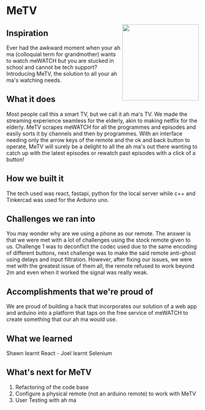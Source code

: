 # MeTV
<img align="right" width="200" src="https://66.media.tumblr.com/debbab62c677fb25c174230b78556afa/tumblr_mjaufwsS5T1rfjowdo1_500.gif">

## Inspiration
Ever had the awkward moment when your ah ma (colloquial term for grandmother) wants to watch meWATCH but you are stucked in school and cannot be tech support? Introducing MeTV, the solution to all your ah ma's watching needs.

## What it does
Most people call this a smart TV, but we call it ah ma's TV. We made the streaming experience seamless for the elderly, akin to making netflix for the elderly. MeTV scrapes meWATCH for all the programmes and episodes and easily sorts it by channels and then by programmes. With an interface needing only the arrow keys of the remote and the ok and back button to operate, MeTV will surely be a delight to all the ah ma's out there wanting to catch up with the latest episodes or rewatch past episodes with a click of a button!

## How we built it
The tech used was react, fastapi, python for the local server while c++ and Tinkercad was used for the Arduino uno.

## Challenges we ran into
You may wonder why are we using a phone as our remote. The answer is that we were met with a lot of challenges using the stock remote given to us. Challenge 1 was to deconflict the codec used due to the same encoding of different buttons, next challenge was to make the said remote anti-ghost using delays and input filtration. However, after fixing our issues, we were met with the greatest issue of them all, the remote refused to work beyond 2m and even when it worked the signal was really weak.

## Accomplishments that we're proud of
We are proud of building a hack that incorporates our solution of a web app and arduino into a platform that taps on the free service of meWATCH to create something that our ah ma would use.

## What we learned
Shawn learnt React - Joel learnt Selenium

## What's next for MeTV
1. Refactoring of the code base
3. Configure a physical remote (not an arduino remote) to work with MeTV
2. User Testing with ah ma
